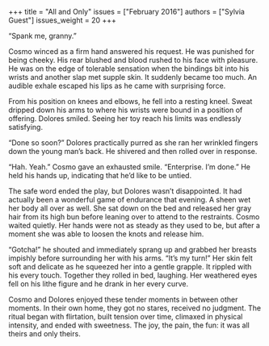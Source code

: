 +++
title = "All and Only"
issues = ["February 2016"]
authors = ["Sylvia Guest"]
issues_weight = 20
+++

“Spank me, granny.”

Cosmo winced as a firm hand answered his request. He was punished for being cheeky. His rear blushed and blood rushed to his face with pleasure. He was on the edge of tolerable sensation when the bindings bit into his wrists and another slap met supple skin. It suddenly became too much. An audible exhale escaped his lips as he came with surprising force.

From his position on knees and elbows, he fell into a resting kneel. Sweat dripped down his arms to where his wrists were bound in a position of offering. Dolores smiled. Seeing her toy reach his limits was endlessly satisfying.

“Done so soon?” Dolores practically purred as she ran her wrinkled fingers down the young man’s back. He shivered and then rolled over in response.

“Hah. Yeah.” Cosmo gave an exhausted smile. “Enterprise. I’m done.” He held his hands up, indicating that he’d like to be untied.

The safe word ended the play, but Dolores wasn’t disappointed. It had actually been a wonderful game of endurance that evening. A sheen wet her body all over as well. She sat down on the bed and released her gray hair from its high bun before leaning over to attend to the restraints. Cosmo waited quietly. Her hands were not as steady as they used to be, but after a moment she was able to loosen the knots and release him.

“Gotcha!” he shouted and immediately sprang up and grabbed her breasts impishly before surrounding her with his arms. “It’s my turn!” Her skin felt soft and delicate as he squeezed her into a gentle grapple. It rippled with his every touch. Together they rolled in bed, laughing. Her weathered eyes fell on his lithe figure and he drank in her every curve.

Cosmo and Dolores enjoyed these tender moments in between other moments. In their own home, they got no stares, received no judgment. The ritual began with flirtation, built tension over time, climaxed in physical intensity, and ended with sweetness. The joy, the pain, the fun: it was all theirs and only theirs.
